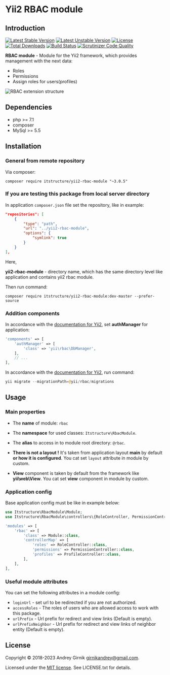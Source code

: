 # Yii2 RBAC module

## Introduction

[![Latest Stable Version](https://poser.pugx.org/itstructure/yii2-rbac-module/v/stable)](https://packagist.org/packages/itstructure/yii2-rbac-module)
[![Latest Unstable Version](https://poser.pugx.org/itstructure/yii2-rbac-module/v/unstable)](https://packagist.org/packages/itstructure/yii2-rbac-module)
[![License](https://poser.pugx.org/itstructure/yii2-rbac-module/license)](https://packagist.org/packages/itstructure/yii2-rbac-module)
[![Total Downloads](https://poser.pugx.org/itstructure/yii2-rbac-module/downloads)](https://packagist.org/packages/itstructure/yii2-rbac-module)
[![Build Status](https://scrutinizer-ci.com/g/itstructure/yii2-rbac-module/badges/build.png?b=master)](https://scrutinizer-ci.com/g/itstructure/yii2-rbac-module/build-status/master)
[![Scrutinizer Code Quality](https://scrutinizer-ci.com/g/itstructure/yii2-rbac-module/badges/quality-score.png?b=master)](https://scrutinizer-ci.com/g/itstructure/yii2-rbac-module/?branch=master)

**RBAC module** - Module for the Yii2 framework, which provides management with the next data:
- Roles
- Permissions
- Assign roles for users(profiles)

![RBAC extension structure](https://github.com/itstructure/yii2-rbac-module/blob/master/yii2_rbac_structure_en.jpg)

## Dependencies

- php >= 7.1
- composer
- MySql >= 5.5

## Installation

### General from remote repository

Via composer:

`composer require itstructure/yii2-rbac-module "~3.0.5"`

### If you are testing this package from local server directory

In application `composer.json` file set the repository, like in example:

```json
"repositories": [
    {
        "type": "path",
        "url": "../yii2-rbac-module",
        "options": {
            "symlink": true
        }
    }
],
```

Here,

**yii2-rbac-module** - directory name, which has the same directory level like application and contains yii2 rbac module.

Then run command:

`composer require itstructure/yii2-rbac-module:dev-master --prefer-source`

### Addition components

In accordance with the [documentation for Yii2](http://www.yiiframework.com/doc-2.0/guide-security-authorization.html), set **authManager** for application:

```php
'components' => [
    'authManager' => [
        'class' => 'yii\rbac\DbManager',
    ],
    // ...
],
```

In accordance with the [documentation for Yii2](http://www.yiiframework.com/doc-2.0/guide-security-authorization.html), run command:

```php
yii migrate --migrationPath=@yii/rbac/migrations
```

## Usage

### Main properties

- The **name** of module: `rbac`
- The **namespace** for used classes: `Itstructure\RbacModule`.
- The **alias** to access in to module root directory: `@rbac`.

- **There is not a layout !** It's taken from application layout **main** by default **or how it is configured**. You cat set `layout` attribute in module by custom.

- **View** component is taken by default from the framework like **yii\web\View**. You cat set **view** component in module by custom.

### Application config
Base application config must be like in example below:

```php
use Itstructure\RbacModule\Module;
use Itstructure\RbacModule\controllers\{RoleController, PermissionController, ProfileController};
```

```php
'modules' => [
    'rbac' => [
        'class' => Module::class,
        'controllerMap' => [
            'roles' => RoleController::class,
            'permissions' => PermissionController::class,
            'profiles' => ProfileController::class,
        ],
    ],
],
```

### Useful module attributes

You can set the following attributes in a module config:

- `loginUrl` - set url to be redirected if you are not authorized.
- `accessRoles` - The roles of users who are allowed access to work with this package.
- `urlPrefix` - Url prefix for redirect and view links (Default is empty).
- `urlPrefixNeighbor` - Url prefix for redirect and view links of neighbor entity (Default is empty).

## License

Copyright © 2018-2023 Andrey Girnik girnikandrey@gmail.com.

Licensed under the [MIT license](http://opensource.org/licenses/MIT). See LICENSE.txt for details.
